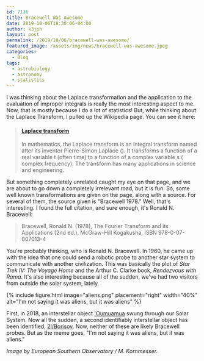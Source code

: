 ```yaml
---
id: 7136
title: Bracewell Was Awesome
date: 2019-10-06T18:30:06-04:00
author: k3jph
layout: post
permalink: /2019/10/06/bracewell-was-awesome/
featured_image: /assets/img/news/bracewell-was-awesome.jpeg
categories:
  - Blog
tags:
  - astrobiology
  - astronomy
  - statistics
---
```

I was thinking about the Laplace transformation and the application
to the evaluation of improper integrals is really the most interesting
aspect to me. Now, that is mostly because I do a lot of statistics!
But, while thinking about the Laplace Transform, I pulled up the
Wikipedia page. You can see it here:

<blockquote class="embedly-card" data-card-key="66f8489580e04fc4a88a724eb5058bb3" data-card-branding="0" data-card-type="article"><h4><a href="https://en.wikipedia.org/wiki/Laplace_transform">Laplace transform</a></h4><p>In mathematics, the Laplace transform is an integral transform named after its inventor Pierre-Simon Laplace (). It transforms a function of a real variable t (often time) to a function of a complex variable s ( complex frequency). The transform has many applications in science and engineering.</p></blockquote>
<script async src="//cdn.embedly.com/widgets/platform.js" charset="UTF-8"></script>

But something completely unrelated caught my eye on that page, and
we are about to go down a completely irrelevant road, but it is
fun. So, some well known transformations are given on the page,
along with a source. For several of them, the source given is
"Bracewell 1978." Well, that's interesting. I found the full citation,
and sure enough, it's Ronald N. Bracewell:

> Bracewell, Ronald N. (1978), The Fourier Transform and its
Applications (2nd ed.), McGraw-Hill Kogakusha, ISBN 978-0-07-007013-4

You're probably thinking, who is Ronald N. Bracewell. In 1960, he
came up with the idea that one could send a robotic probe to another
star system to communicate with another civilization. This was
basically the plot of _Star Trek IV: The Voyage Home_ and the Arthur
C. Clarke book, _Rendezvous with Rama_. It's also interesting because
all of the sudden, we've had two visitors from outside the solar
system, lately.

{% include figure.html image="aliens.png" placement="right" width="40%"
    alt="I'm not saying it was aliens, but it was aliens" %}

First, in 2018, an interstellar object
['Oumuamua](https://solarsystem.nasa.gov/asteroids-comets-and-meteors/comets/oumuamua/in-depth/)
swung through our Solar System. Now all the sudden, a second
identifiably interstellar object has been identified,
[2I/Borisov](https://www.iau.org/news/pressreleases/detail/iau1910/). Now,
neither of these are likely Bracewell probes. But as the meme goes,
"I'm not saying it was aliens, but it was aliens."

_Image by European Southern Observatory / M. Kornmesser._
